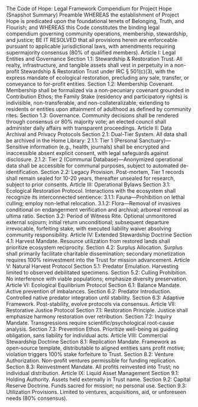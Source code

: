 The Code of Hope: Legal Framework Compendium for Project Hope (Snapshot Summary)
Preamble
WHEREAS the establishment of Project Hope is predicated upon the foundational tenets of Belonging, Truth, and Flourish; and WHEREAS this Code constitutes the binding legal compendium governing community operations, membership, stewardship, and justice; BE IT RESOLVED that all provisions herein are enforceable pursuant to applicable jurisdictional laws, with amendments requiring supermajority consensus (80% of qualified members).
Article I: Legal Entities and Governance
Section 1.1: Stewardship & Restoration Trust. All realty, infrastructure, and tangible assets shall vest in perpetuity in a non-profit Stewardship & Restoration Trust under IRC § 501(c)(3), with the express mandate of ecological restoration, precluding any sale, transfer, or conveyance to for-profit entities.
Section 1.2: Membership Covenant. Membership shall be formalized via a non-pecuniary covenant grounded in Contribution Ethos; the Family Stake (residency and participatory rights) is indivisible, non-transferable, and non-collateralizable, extending to residents or entities upon attainment of adulthood as defined by community rites.
Section 1.3: Governance. Community decisions shall be rendered through consensus or 80% majority vote; an elected council shall administer daily affairs with transparent proceedings.
Article II: Data Archival and Privacy Protocols
Section 2.1: Dual-Tier System. All data shall be archived in the Home Library:
2.1.1: Tier 1 (Personal Sanctuary)—Sensitive information (e.g., health, journals) shall be encrypted and inaccessible absent explicit consent, with legal safeguards against disclosure.
2.1.2: Tier 2 (Communal Database)—Anonymized operational data shall be accessible for communal purposes, subject to automated de-identification.
Section 2.2: Legacy Provision. Post-mortem, Tier 1 records shall remain sealed for 10-20 years, thereafter unsealed for research, subject to prior consents.
Article III: Operational Bylaws
Section 3.1: Ecological Restoration Protocol. Interactions with the ecosystem shall recognize its interconnected sentience:
3.1.1: Fauna—Prohibition on lethal culling; employ non-lethal relocation.
3.1.2: Flora—Removal of invasives conditional on endangerment verification and archival; arboreal removal as ultima ratio.
Section 3.2: Period of Witness Rite. Optional unmonitored external sojourn; initial return unconditional; subsequent departure irrevocable, forfeiting stake, with executed liability waiver absolving community responsibility.
Article IV: Extended Stewardship Doctrine
Section 4.1: Harvest Mandate. Resource utilization from restored lands shall prioritize ecosystem reciprocity.
Section 4.2: Surplus Allocation. Surplus shall primarily facilitate charitable dissemination; secondary monetization requires 100% reinvestment into the Trust for mission advancement.
Article V: Natural Harvest Protocol
Section 5.1: Predator Emulation. Harvesting limited to observed debilitated specimens.
Section 5.2: Culling Prohibition. No interference with viable populations; emphasize diversity preservation.
Article VI: Ecological Equilibrium Protocol
Section 6.1: Balance Mandate. Active prevention of imbalances.
Section 6.2: Predator Introduction. Controlled native predator integration until stability.
Section 6.3: Adaptive Framework. Post-stability, evolve protocols via consensus.
Article VII: Restorative Justice Protocol
Section 7.1: Restoration Principle. Justice shall emphasize harmony restoration over retribution.
Section 7.2: Inquiry Mandate. Transgressions require scientific/psychological root-cause analysis.
Section 7.3: Prevention Ethos. Prioritize well-being as guiding obligation, sans liability for individual acts.
Article VIII: Commercial Stewardship Doctrine
Section 8.1: Replication Mandate. Framework as open-source template, distributable to aligned entities sans profit motive; violation triggers 100% stake forfeiture to Trust.
Section 8.2: Venture Authorization. Non-profit ventures permissible for funding replication.
Section 8.3: Reinvestment Mandate. All profits reinvested into Trust; no individual distribution.
Article IX: Liquid Asset Management
Section 9.1: Holding Authority. Assets held externally in Trust name.
Section 9.2: Capital Reserve Doctrine. Funds sacred for mission; no personal use.
Section 9.3: Utilization Provisions. Limited to ventures, acquisitions, aid, or unforeseen needs (80% consensus).